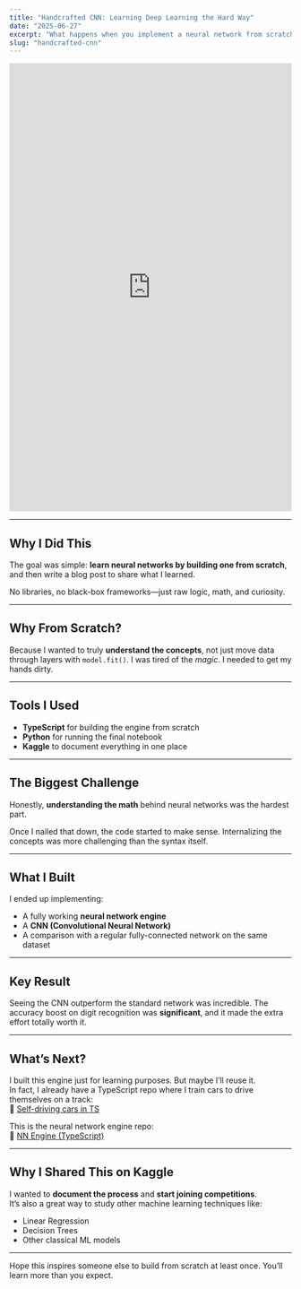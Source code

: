 ```yaml
---
title: "Handcrafted CNN: Learning Deep Learning the Hard Way"
date: "2025-06-27"
excerpt: "What happens when you implement a neural network from scratch? I skipped the libraries and built it all—by hand. Here's what I learned."
slug: "handcrafted-cnn"
---
```


<iframe src="https://www.kaggle.com/embed/jpvargas/handcrafted-cnn-learning-deep-learning-hard-way?kernelSessionId=247211738" height="800" style="margin: 0 auto; width: 100%; max-width: 950px;" frameborder="0" scrolling="auto" title="Handcrafted CNN: Learning Deep Learning Hard Way"></iframe>

---

## Why I Did This

The goal was simple: **learn neural networks by building one from scratch**, and then write a blog post to share what I learned.

No libraries, no black-box frameworks—just raw logic, math, and curiosity.

---

## Why From Scratch?

Because I wanted to truly **understand the concepts**, not just move data through layers with `model.fit()`. I was tired of the *magic*. I needed to get my hands dirty.

---

## Tools I Used

- **TypeScript** for building the engine from scratch
- **Python** for running the final notebook
- **Kaggle** to document everything in one place

---

## The Biggest Challenge

Honestly, **understanding the math** behind neural networks was the hardest part.

Once I nailed that down, the code started to make sense. Internalizing the concepts was more challenging than the syntax itself.

---

## What I Built

I ended up implementing:

- A fully working **neural network engine**
- A **CNN (Convolutional Neural Network)**
- A comparison with a regular fully-connected network on the same dataset

---

## Key Result

Seeing the CNN outperform the standard network was incredible. The accuracy boost on digit recognition was **significant**, and it made the extra effort totally worth it.

---

## What’s Next?

I built this engine just for learning purposes. But maybe I’ll reuse it.  
In fact, I already have a TypeScript repo where I train cars to drive themselves on a track:  
🔗 [Self-driving cars in TS](https://github.com/jpvargasdev/cars)

This is the neural network engine repo:  
🔗 [NN Engine (TypeScript)](https://github.com/jpvargasdev/NN_engine)

---

## Why I Shared This on Kaggle

I wanted to **document the process** and **start joining competitions**.  
It’s also a great way to study other machine learning techniques like:

- Linear Regression  
- Decision Trees  
- Other classical ML models

---

Hope this inspires someone else to build from scratch at least once. You’ll learn more than you expect.
